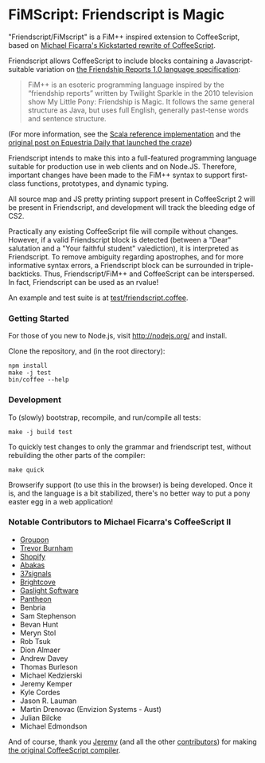 FiMScript: Friendscript is Magic
================================

"Friendscript/FiMscript" is a FiM++ inspired extension to CoffeeScript, based on
[Michael Ficarra's Kickstarted rewrite of CoffeeScript](https://github.com/michaelficarra/CoffeeScriptRedux).

Friendscript allows CoffeeScript to include
blocks containing a Javascript-suitable variation on
[the Friendship Reports 1.0 language specification](https://docs.google.com/document/d/1gU-ZROmZu0Xitw_pfC1ktCDvJH5rM85TxxQf5pg_xmg/edit#):

> FiM++ is an esoteric programming language inspired by the “friendship
> reports” written by Twilight Sparkle in the 2010 television show My
> Little Pony: Friendship is Magic. It follows the same general
> structure as Java, but uses full English, generally past-tense words
> and sentence structure.

(For more information, see the 
[Scala reference implementation](https://github.com/KarolS/fimpp)
and the [original post on Equestria Daily that launched the craze](http://www.equestriadaily.com/2012/10/editorial-fim-pony-programming-language.html))

Friendscript intends to make this into a full-featured programming language
suitable for production use in web clients and on Node.JS.
Therefore, important changes have been made to the FiM++ syntax to support
first-class functions, prototypes, and dynamic typing.

All source map and JS pretty printing support 
present in CoffeeScript 2 will be present in Friendscript,
and development will track the bleeding edge of CS2.

Practically any existing CoffeeScript file will compile without changes.
However, if a valid Friendscript block is detected
(between a "Dear" salutation and a "Your faithful student" valediction),
it is interpreted as Friendscript.
To remove ambiguity regarding apostrophes, and for more informative syntax errors,
a Friendscript block can be surrounded in triple-backticks.
Thus, Friendscript/FiM++ and CoffeeScript can be interspersed.
In fact, Friendscript can be used as an rvalue!

An example and test suite is at [test/friendscript.coffee](friendscript/blob/master/test/friendscript.coffee).

### Getting Started

For those of you new to Node.js, visit http://nodejs.org/ and install.

Clone the repository, and (in the root directory):

    npm install
    make -j test
    bin/coffee --help

### Development

To (slowly) bootstrap, recompile, and run/compile all tests:

    make -j build test

To quickly test changes to only the grammar and friendscript test, without rebuilding the other parts of the compiler:

    make quick

Browserify support (to use this in the browser) is being developed.
Once it is, and the language is a bit stabilized, there's no better way
to put a pony easter egg in a web application!

### Notable Contributors to Michael Ficarra's CoffeeScript II

* [Groupon](http://groupon.com/)
* [Trevor Burnham](http://trevorburnham.com)
* [Shopify](http://www.shopify.com)
* [Abakas](http://abakas.com)
* [37signals](http://37signals.com)
* [Brightcove](http://www.brightcove.com)
* [Gaslight Software](http://gaslightsoftware.com)
* [Pantheon](https://www.getpantheon.com)
* Benbria
* Sam Stephenson
* Bevan Hunt
* Meryn Stol
* Rob Tsuk
* Dion Almaer
* Andrew Davey
* Thomas Burleson
* Michael Kedzierski
* Jeremy Kemper
* Kyle Cordes
* Jason R. Lauman
* Martin Drenovac (Envizion Systems - Aust)
* Julian Bilcke
* Michael Edmondson

And of course, thank you [Jeremy](https://github.com/jashkenas) (and all the other
[contributors](https://github.com/jashkenas/coffee-script/graphs/contributors))
for making [the original CoffeeScript compiler](https://github.com/jashkenas/coffee-script).
